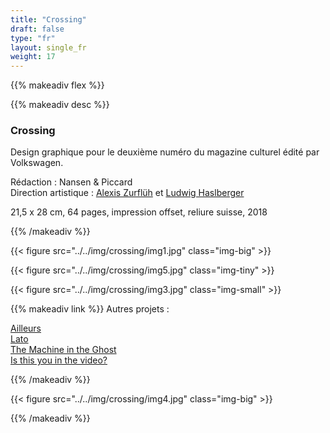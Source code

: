 ```yaml
---
title: "Crossing"
draft: false
type: "fr"
layout: single_fr
weight: 17
---
```


{{% makeadiv flex %}}

{{% makeadiv desc %}}
### Crossing

Design graphique pour le deuxième numéro du magazine culturel édité par Volkswagen. 

Rédaction : Nansen & Piccard  
Direction artistique : [Alexis Zurflüh](http://alexiszurflueh.com/) et [Ludwig Haslberger](http://haslberger.info)

21,5 x 28 cm, 64 pages, impression offset, reliure suisse, 2018

{{% /makeadiv %}}

{{< figure src="../../img/crossing/img1.jpg" class="img-big" >}}

{{< figure src="../../img/crossing/img5.jpg" class="img-tiny" >}}

{{< figure src="../../img/crossing/img3.jpg" class="img-small" >}}

{{% makeadiv link %}}
Autres projets :

[Ailleurs](https://carolinesorin.com/fr/ailleurs)  
[Lato](https://carolinesorin.com/fr/lato)  
[The Machine in the Ghost](https://carolinesorin.com/fr/machine)  
[Is this you in the video?](https://carolinesorin.com/fr/aram)  

{{% /makeadiv %}}  

{{< figure src="../../img/crossing/img4.jpg" class="img-big" >}}


{{% /makeadiv %}}